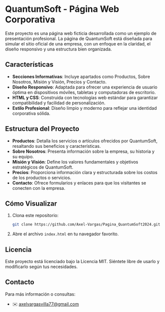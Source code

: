 # QuantumSoft - Página Web Corporativa

Este proyecto es una página web ficticia desarrollada como un ejemplo de presentación profesional. La página de QuantumSoft está diseñada para simular el sitio oficial de una empresa, con un enfoque en la claridad, el diseño responsivo y una estructura bien organizada.

## Características

- **Secciones Informativas**: Incluye apartados como Productos, Sobre Nosotros, Misión y Visión, Precios y Contacto.
- **Diseño Responsivo**: Adaptada para ofrecer una experiencia de usuario óptima en dispositivos móviles, tabletas y computadoras de escritorio.
- **HTML y CSS**: Construida con tecnologías web estándar para garantizar compatibilidad y facilidad de personalización.
- **Estilo Profesional**: Diseño limpio y moderno para reflejar una identidad corporativa sólida.

## Estructura del Proyecto

- **Productos**: Detalla los servicios o artículos ofrecidos por QuantumSoft, resaltando sus beneficios y características.
- **Sobre Nosotros**: Presenta información sobre la empresa, su historia y su equipo.
- **Misión y Visión**: Define los valores fundamentales y objetivos estratégicos de QuantumSoft.
- **Precios**: Proporciona información clara y estructurada sobre los costos de los productos o servicios.
- **Contacto**: Ofrece formularios y enlaces para que los visitantes se conecten con la empresa.

## Cómo Visualizar

1. Clona este repositorio:
   ```bash
   git clone https://github.com/Axel-Vargas/Pagina_QuantumSoft2024.git
2. Abre el archivo `index.html` en tu navegador favorito.

## Licencia

Este proyecto está licenciado bajo la Licencia MIT. Siéntete libre de usarlo y modificarlo según tus necesidades.

## Contacto

Para más información o consultas:
- ✉️ [axelvargasvilla77@gmail.com](mailto:axelvargasvilla77@gmail.com)
